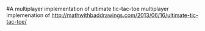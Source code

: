 #A multiplayer implementation of ultimate tic-tac-toe 
multiplayer implemenation of http://mathwithbaddrawings.com/2013/06/16/ultimate-tic-tac-toe/
